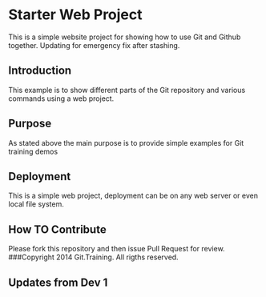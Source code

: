# Starter Web Project
This is a simple website project for showing how to use Git and Github together.  Updating for emergency fix after  stashing.
## Introduction
This example is to show different parts of the Git repository and various commands using a web project.
## Purpose
As stated above the main purpose is to provide simple examples for Git training demos
## Deployment
This is a simple web project, deployment can be on any web server or even local file system.
## How TO Contribute
Please fork this repository and then issue Pull Request for review.
###Copyright
2014 Git.Training. All rigths reserved.
## Updates from Dev 1
